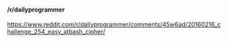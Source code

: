 #### /r/dailyprogrammer

https://www.reddit.com/r/dailyprogrammer/comments/45w6ad/20160216_challenge_254_easy_atbash_cipher/
